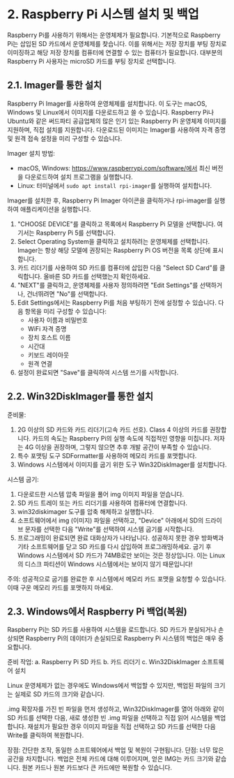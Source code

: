 # 2. Raspberry Pi 시스템 설치 및 백업

Raspberry Pi를 사용하기 위해서는 운영체제가 필요합니다. 기본적으로 Raspberry Pi는 삽입된 SD 카드에서 운영체제를 찾습니다. 이를 위해서는 저장 장치를 부팅 장치로 이미징하고 해당 저장 장치를 컴퓨터에 연결할 수 있는 컴퓨터가 필요합니다. 대부분의 Raspberry Pi 사용자는 microSD 카드를 부팅 장치로 선택합니다.

## 2.1. Imager를 통한 설치

Raspberry Pi Imager를 사용하여 운영체제를 설치합니다. 이 도구는 macOS, Windows 및 Linux에서 이미지를 다운로드하고 쓸 수 있습니다. Raspberry Pi나 Ubuntu와 같은 써드파티 공급업체의 많은 인기 있는 Raspberry Pi 운영체제 이미지를 지원하며, 직접 설치를 지원합니다. 다운로드된 이미지는 Imager를 사용하여 자격 증명 및 원격 접속 설정을 미리 구성할 수 있습니다.

Imager 설치 방법:
- macOS, Windows: https://www.raspberrypi.com/software/에서 최신 버전을 다운로드하여 설치 프로그램을 실행합니다.
- Linux: 터미널에서 `sudo apt install rpi-imager`를 실행하여 설치합니다.

Imager를 설치한 후, Raspberry Pi Imager 아이콘을 클릭하거나 rpi-imager를 실행하여 애플리케이션을 실행합니다.

1. "CHOOSE DEVICE"를 클릭하고 목록에서 Raspberry Pi 모델을 선택합니다. 여기서는 Raspberry Pi 5를 선택합니다.
2. Select Operating System을 클릭하고 설치하려는 운영체제를 선택합니다. Imager는 항상 해당 모델에 권장되는 Raspberry Pi OS 버전을 목록 상단에 표시합니다.
3. 카드 리더기를 사용하여 SD 카드를 컴퓨터에 삽입한 다음 "Select SD Card"를 클릭합니다. 올바른 SD 카드를 선택했는지 확인하세요.
4. "NEXT"를 클릭하고, 운영체제를 사용자 정의하려면 "Edit Settings"를 선택하거나, 건너뛰려면 "No"를 선택합니다.
5. Edit Settings에서는 Raspberry Pi를 처음 부팅하기 전에 설정할 수 있습니다. 다음 항목을 미리 구성할 수 있습니다:
   - 사용자 이름과 비밀번호
   - WiFi 자격 증명
   - 장치 호스트 이름
   - 시간대
   - 키보드 레이아웃
   - 원격 연결
6. 설정이 완료되면 "Save"를 클릭하여 시스템 쓰기를 시작합니다.

## 2.2. Win32DiskImager를 통한 설치

준비물:
1. 2G 이상의 SD 카드와 카드 리더기(고속 카드 선호). Class 4 이상의 카드를 권장합니다. 카드의 속도는 Raspberry Pi의 실행 속도에 직접적인 영향을 미칩니다. 저자는 4G 이상을 권장하며, 그렇지 않으면 추후 개발 공간이 부족할 수 있습니다.
2. 특수 포맷팅 도구 SDFormatter를 사용하여 메모리 카드를 포맷합니다.
3. Windows 시스템에서 이미지를 굽기 위한 도구 Win32DiskImager를 설치합니다.

시스템 굽기:
1. 다운로드한 시스템 압축 파일을 풀어 img 이미지 파일을 얻습니다.
2. SD 카드 트레이 또는 카드 리더기를 사용하여 컴퓨터에 연결합니다.
3. win32diskimager 도구를 압축 해제하고 실행합니다.
4. 소프트웨어에서 img (이미지) 파일을 선택하고, "Device" 아래에서 SD의 드라이브 문자를 선택한 다음 "Write"를 선택하여 시스템 굽기를 시작합니다.
5. 프로그래밍이 완료되면 완료 대화상자가 나타납니다. 성공하지 못한 경우 방화벽과 기타 소프트웨어를 닫고 SD 카드를 다시 삽입하여 프로그래밍하세요. 굽기 후 Windows 시스템에서 SD 카드가 74MB로만 보이는 것은 정상입니다. 이는 Linux의 디스크 파티션이 Windows 시스템에서는 보이지 않기 때문입니다!

주의: 성공적으로 굽기를 완료한 후 시스템에서 메모리 카드 포맷을 요청할 수 있습니다. 이때 구운 메모리 카드를 포맷하지 마세요.

## 2.3. Windows에서 Raspberry Pi 백업(복원)

Raspberry Pi는 SD 카드를 사용하여 시스템을 로드합니다. SD 카드가 분실되거나 손상되면 Raspberry Pi의 데이터가 손실되므로 Raspberry Pi 시스템의 백업은 매우 중요합니다.

준비 작업:
a. Raspberry Pi SD 카드
b. 카드 리더기
c. Win32DiskImager 소프트웨어 설치

Linux 운영체제가 없는 경우에도 Windows에서 백업할 수 있지만, 백업된 파일의 크기는 실제로 SD 카드의 크기와 같습니다.

.img 확장자를 가진 빈 파일을 먼저 생성하고, Win32DiskImager를 열어 아래와 같이 SD 카드를 선택한 다음, 새로 생성한 빈 .img 파일을 선택하고 직접 읽어 시스템을 백업합니다. 재설치가 필요한 경우 이미지 파일을 직접 선택하고 SD 카드를 선택한 다음 Write를 클릭하여 복원합니다.

장점: 간단한 조작, 동일한 소프트웨어에서 백업 및 복원이 구현됩니다.
단점: 너무 많은 공간을 차지합니다. 백업은 전체 카드에 대해 이루어지며, 얻은 IMG는 카드 크기와 같습니다. 원본 카드나 원본 카드보다 큰 카드에만 복원할 수 있습니다.